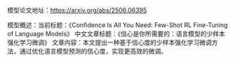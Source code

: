 模型论文地址：https://arxiv.org/abs/2506.06395

模型概述：当前标题：《Confidence Is All You Need: Few-Shot RL Fine-Tuning of Language Models》
中文文章标题：《信心是你所需要的：语言模型的少样本强化学习微调》
文章内容：本文提出一种基于信心度的少样本强化学习微调方法，通过优化语言模型预测的信心度，实现更高效的微调。
